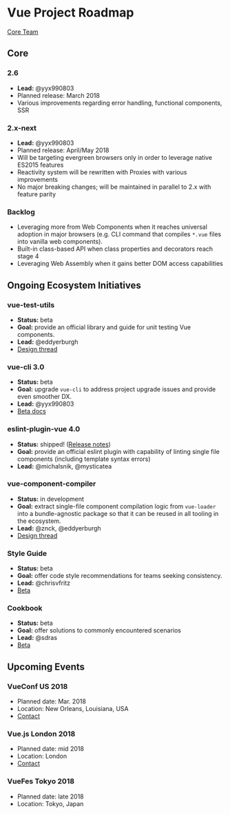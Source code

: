 # Vue Project Roadmap

[Core Team](https://vuejs.org/v2/guide/team.html)

## Core

### 2.6

* **Lead:** @yyx990803
* Planned release: March 2018
* Various improvements regarding error handling, functional components, SSR

### 2.x-next

* **Lead:** @yyx990803
* Planned release: April/May 2018
* Will be targeting evergreen browsers only in order to leverage native ES2015 features
* Reactivity system will be rewritten with Proxies with various improvements
* No major breaking changes; will be maintained in parallel to 2.x with feature parity

### Backlog

* Leveraging more from Web Components when it reaches universal adoption in major browsers (e.g. CLI command that compiles `*.vue` files into vanilla web components).
* Built-in class-based API when class properties and decorators reach stage 4
* Leveraging Web Assembly when it gains better DOM access capabilities

## Ongoing Ecosystem Initiatives

### vue-test-utils

* **Status:** beta
* **Goal:** provide an official library and guide for unit testing Vue components.
* **Lead:** @eddyerburgh
* [Design thread](https://github.com/vuejs/vue-test-utils/issues/1)

### vue-cli 3.0

* **Status:** beta
* **Goal:** upgrade `vue-cli` to address project upgrade issues and provide even smoother DX.
* **Lead:** @yyx990803
* [Beta docs](https://github.com/vuejs/vue-cli/tree/dev/docs)

### eslint-plugin-vue 4.0

* **Status:** shipped! ([Release notes](https://github.com/vuejs/eslint-plugin-vue/releases))
* **Goal:** provide an official eslint plugin with capability of linting single file components (including template syntax errors)
* **Lead:** @michalsnik, @mysticatea

### vue-component-compiler

* **Status:** in development
* **Goal:** extract single-file component compilation logic from `vue-loader` into a bundle-agnostic package so that it can be reused in all tooling in the ecosystem.
* **Lead:** @znck, @eddyerburgh
* [Design thread](https://github.com/vuejs/vue-component-compiler/issues/28)

### Style Guide

* **Status:** beta
* **Goal:** offer code style recommendations for teams seeking consistency.
* **Lead:** @chrisvfritz
* [Beta](https://vuejs.org/v2/style-guide/)

### Cookbook

* **Status:** beta
* **Goal:** offer solutions to commonly encountered scenarios
* **Lead:** @sdras
* [Beta](https://vuejs.org/v2/cookbook/)

## Upcoming Events

### VueConf US 2018

* Planned date: Mar. 2018
* Location: New Orleans, Louisiana, USA
* [Contact](mailto:pratik.r.patel@gmail.com)

### Vue.js London 2018

* Planned date: mid 2018
* Location: London
* [Contact](mailto:team@vuejs.london)

### VueFes Tokyo 2018

* Planned date: late 2018
* Location: Tokyo, Japan
